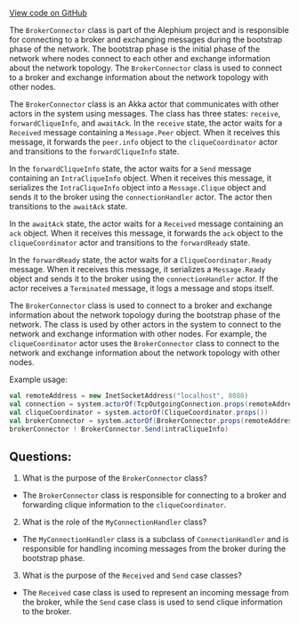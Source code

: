 [View code on GitHub](https://github.com/alephium/alephium/blob/master/flow/src/main/scala/org/alephium/flow/network/bootstrap/BrokerConnector.scala)

The `BrokerConnector` class is part of the Alephium project and is responsible for connecting to a broker and exchanging messages during the bootstrap phase of the network. The bootstrap phase is the initial phase of the network where nodes connect to each other and exchange information about the network topology. The `BrokerConnector` class is used to connect to a broker and exchange information about the network topology with other nodes.

The `BrokerConnector` class is an Akka actor that communicates with other actors in the system using messages. The class has three states: `receive`, `forwardCliqueInfo`, and `awaitAck`. In the `receive` state, the actor waits for a `Received` message containing a `Message.Peer` object. When it receives this message, it forwards the `peer.info` object to the `cliqueCoordinator` actor and transitions to the `forwardCliqueInfo` state.

In the `forwardCliqueInfo` state, the actor waits for a `Send` message containing an `IntraCliqueInfo` object. When it receives this message, it serializes the `IntraCliqueInfo` object into a `Message.Clique` object and sends it to the broker using the `connectionHandler` actor. The actor then transitions to the `awaitAck` state.

In the `awaitAck` state, the actor waits for a `Received` message containing an `ack` object. When it receives this message, it forwards the `ack` object to the `cliqueCoordinator` actor and transitions to the `forwardReady` state.

In the `forwardReady` state, the actor waits for a `CliqueCoordinator.Ready` message. When it receives this message, it serializes a `Message.Ready` object and sends it to the broker using the `connectionHandler` actor. If the actor receives a `Terminated` message, it logs a message and stops itself.

The `BrokerConnector` class is used to connect to a broker and exchange information about the network topology during the bootstrap phase of the network. The class is used by other actors in the system to connect to the network and exchange information with other nodes. For example, the `cliqueCoordinator` actor uses the `BrokerConnector` class to connect to the network and exchange information about the network topology with other nodes. 

Example usage:
```scala
val remoteAddress = new InetSocketAddress("localhost", 8080)
val connection = system.actorOf(TcpOutgoingConnection.props(remoteAddress))
val cliqueCoordinator = system.actorOf(CliqueCoordinator.props())
val brokerConnector = system.actorOf(BrokerConnector.props(remoteAddress, connection, cliqueCoordinator))
brokerConnector ! BrokerConnector.Send(intraCliqueInfo)
```
## Questions: 
 1. What is the purpose of the `BrokerConnector` class?
- The `BrokerConnector` class is responsible for connecting to a broker and forwarding clique information to the `cliqueCoordinator`.

2. What is the role of the `MyConnectionHandler` class?
- The `MyConnectionHandler` class is a subclass of `ConnectionHandler` and is responsible for handling incoming messages from the broker during the bootstrap phase.

3. What is the purpose of the `Received` and `Send` case classes?
- The `Received` case class is used to represent an incoming message from the broker, while the `Send` case class is used to send clique information to the broker.